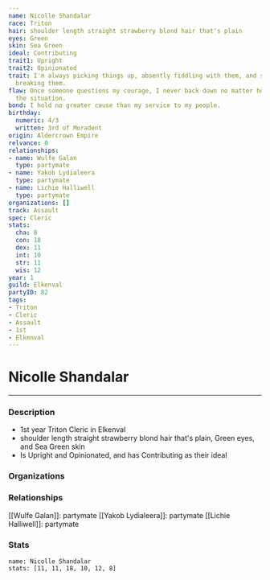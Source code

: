 ```yaml
---
name: Nicolle Shandalar
race: Triton
hair: shoulder length straight strawberry blond hair that's plain
eyes: Green
skin: Sea Green
ideal: Contributing
trait1: Upright
trait2: Opinionated
trait: I'm always picking things up, absently fiddling with them, and sometimes accidentally
  breaking them.
flaw: Once someone questions my courage, I never back down no matter how dangerous
  the situation.
bond: I hold no greater cause than my service to my people.
birthday:
  numeric: 4/3
  written: 3rd of Moradent
origin: Aldercrown Empire
relvance: 0
relationships:
- name: Wulfe Galan
  type: partymate
- name: Yakob Lydialeera
  type: partymate
- name: Lichie Halliwell
  type: partymate
organizations: []
track: Assault
spec: Cleric
stats:
  cha: 8
  con: 18
  dex: 11
  int: 10
  str: 11
  wis: 12
year: 1
guild: Elkenval
partyID: 82
tags:
- Triton
- Cleric
- Assault
- 1st
- Elkenval
---
```

# Nicolle Shandalar
---
### Description
- 1st year Triton Cleric in Elkenval
- shoulder length straight strawberry blond hair that's plain, Green eyes, and Sea Green skin
- Is Upright and Opinionated, and has Contributing as their ideal

### Organizations
### Relationships
[[Wulfe Galan]]: partymate
[[Yakob Lydialeera]]: partymate
[[Lichie Halliwell]]: partymate
### Stats
```statblock
name: Nicolle Shandalar
stats: [11, 11, 18, 10, 12, 8]
```